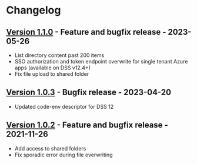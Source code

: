 # Changelog

## [Version 1.1.0](https://github.com/dataiku/dss-plugin-onedrive/releases/tag/v1.1.0) - Feature and bugfix release - 2023-05-26

- List directory content past 200 items
- SSO authorization and token endpoint overwrite for single tenant Azure apps (available on DSS v12.4+)
- Fix file upload to shared folder

## [Version 1.0.3](https://github.com/dataiku/dss-plugin-onedrive/releases/tag/v1.0.3) - Bugfix release - 2023-04-20

- Updated code-env descriptor for DSS 12

## [Version 1.0.2](https://github.com/dataiku/dss-plugin-onedrive/releases/tag/v1.0.2) - Feature and bugfix release - 2021-11-26

- Add access to shared folders
- Fix sporadic error during file overwriting
